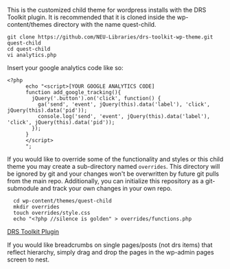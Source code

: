 This is the customized child theme for wordpress installs with the DRS Toolkit plugin. It is recommended that it is cloned inside the wp-content/themes directory with the name quest-child.

```
git clone https://github.com/NEU-Libraries/drs-toolkit-wp-theme.git quest-child
cd quest-child
vi analytics.php
```

Insert your google analytics code like so:

```
<?php
      echo "<script>[YOUR GOOGLE ANALYTICS CODE]
      function add_google_tracking(){
        jQuery('.button').on('click', function() {
          ga('send', 'event', jQuery(this).data('label'), 'click', jQuery(this).data('pid'));
          console.log('send', 'event', jQuery(this).data('label'), 'click', jQuery(this).data('pid'));
        });
      }
      </script>
      ";
```

If you would like to override some of the functionality and styles or this
child theme you may create a sub-directory named `overrides`.  This directory
will be ignored by git and your changes won't be overwritten by future git pulls
from the main repo.  Additionally, you can initialize this repository as a
git-submodule and track your own changes in your own repo.

```
  cd wp-content/themes/quest-child
  mkdir overrides
  touch overrides/style.css
  echo "<?php //silence is golden" > overrides/functions.php
```


 [DRS Toolkit Plugin](https://github.com/NEU-Libraries/drs-toolkit-wordpress)


If you would like breadcrumbs on single pages/posts (not drs items) that reflect hierarchy, simply drag and drop the pages in the wp-admin pages screen to nest. 
